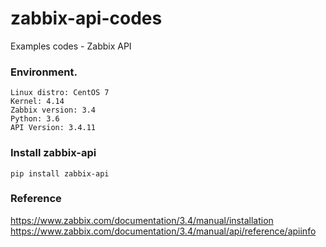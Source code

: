 # zabbix-api-codes
Examples codes - Zabbix API

### Environment.
```
Linux distro: CentOS 7
Kernel: 4.14
Zabbix version: 3.4
Python: 3.6
API Version: 3.4.11
```

### Install zabbix-api
```
pip install zabbix-api
```

### Reference
https://www.zabbix.com/documentation/3.4/manual/installation
https://www.zabbix.com/documentation/3.4/manual/api/reference/apiinfo
